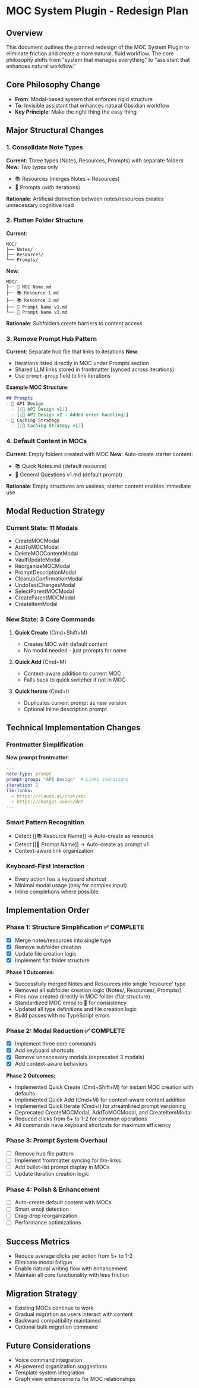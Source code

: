 # MOC System Plugin - Redesign Plan

## Overview
This document outlines the planned redesign of the MOC System Plugin to eliminate friction and create a more natural, fluid workflow. The core philosophy shifts from "system that manages everything" to "assistant that enhances natural workflow."

## Core Philosophy Change
- **From**: Modal-based system that enforces rigid structure
- **To**: Invisible assistant that enhances natural Obsidian workflow
- **Key Principle**: Make the right thing the easy thing

## Major Structural Changes

### 1. Consolidate Note Types
**Current**: Three types (Notes, Resources, Prompts) with separate folders
**New**: Two types only
- 📚 Resources (merges Notes + Resources)
- 🤖 Prompts (with iterations)

**Rationale**: Artificial distinction between notes/resources creates unnecessary cognitive load

### 2. Flatten Folder Structure
**Current**: 
```
MOC/
├── Notes/
├── Resources/
└── Prompts/
```

**New**:
```
MOC/
├── 🎯 MOC Name.md
├── 📚 Resource 1.md
├── 📚 Resource 2.md
├── 🤖 Prompt Name v1.md
└── 🤖 Prompt Name v2.md
```

**Rationale**: Subfolders create barriers to content access

### 3. Remove Prompt Hub Pattern
**Current**: Separate hub file that links to iterations
**New**: 
- Iterations listed directly in MOC under Prompts section
- Shared LLM links stored in frontmatter (synced across iterations)
- Use `prompt-group` field to link iterations

**Example MOC Structure**:
```markdown
## Prompts
- 🤖 API Design
  - [[🤖 API Design v1]]
  - [[🤖 API Design v2 - Added error handling]]
- 🤖 Caching Strategy
  - [[🤖 Caching Strategy v1]]
```

### 4. Default Content in MOCs
**Current**: Empty folders created with MOC
**New**: Auto-create starter content:
- 📚 Quick Notes.md (default resource)
- 🤖 General Questions v1.md (default prompt)

**Rationale**: Empty structures are useless; starter content enables immediate use

## Modal Reduction Strategy

### Current State: 11 Modals
- CreateMOCModal
- AddToMOCModal
- DeleteMOCContentModal
- VaultUpdateModal
- ReorganizeMOCModal
- PromptDescriptionModal
- CleanupConfirmationModal
- UndoTestChangesModal
- SelectParentMOCModal
- CreateParentMOCModal
- CreateItemModal

### New State: 3 Core Commands
1. **Quick Create** (Cmd+Shift+M)
   - Creates MOC with default content
   - No modal needed - just prompts for name

2. **Quick Add** (Cmd+M)
   - Context-aware addition to current MOC
   - Falls back to quick switcher if not in MOC

3. **Quick Iterate** (Cmd+I)
   - Duplicates current prompt as new version
   - Optional inline description prompt

## Technical Implementation Changes

### Frontmatter Simplification
**New prompt frontmatter**:
```yaml
---
note-type: prompt
prompt-group: "API Design"  # Links iterations
iteration: 2
llm-links: 
  - https://claude.ai/chat/abc
  - https://chatgpt.com/c/def
---
```

### Smart Pattern Recognition
- Detect [[📚 Resource Name]] → Auto-create as resource
- Detect [[🤖 Prompt Name]] → Auto-create as prompt v1
- Context-aware link organization

### Keyboard-First Interaction
- Every action has a keyboard shortcut
- Minimal modal usage (only for complex input)
- Inline completions where possible

## Implementation Order

### Phase 1: Structure Simplification ✅ COMPLETE
- [x] Merge notes/resources into single type
- [x] Remove subfolder creation
- [x] Update file creation logic
- [x] Implement flat folder structure

**Phase 1 Outcomes:**
- Successfully merged Notes and Resources into single 'resource' type
- Removed all subfolder creation logic (Notes/, Resources/, Prompts/)
- Files now created directly in MOC folder (flat structure)
- Standardized MOC emoji to 🎯 for consistency
- Updated all type definitions and file creation logic
- Build passes with no TypeScript errors

### Phase 2: Modal Reduction ✅ COMPLETE
- [x] Implement three core commands
- [x] Add keyboard shortcuts
- [x] Remove unnecessary modals (deprecated 3 modals)
- [x] Add context-aware behaviors

**Phase 2 Outcomes:**
- Implemented Quick Create (Cmd+Shift+M) for instant MOC creation with defaults
- Implemented Quick Add (Cmd+M) for context-aware content addition
- Implemented Quick Iterate (Cmd+I) for streamlined prompt versioning
- Deprecated CreateMOCModal, AddToMOCModal, and CreateItemModal
- Reduced clicks from 5+ to 1-2 for common operations
- All commands have keyboard shortcuts for maximum efficiency

### Phase 3: Prompt System Overhaul
- [ ] Remove hub file pattern
- [ ] Implement frontmatter syncing for llm-links
- [ ] Add bullet-list prompt display in MOCs
- [ ] Update iteration creation logic

### Phase 4: Polish & Enhancement
- [ ] Auto-create default content with MOCs
- [ ] Smart emoji detection
- [ ] Drag-drop reorganization
- [ ] Performance optimizations

## Success Metrics
- Reduce average clicks per action from 5+ to 1-2
- Eliminate modal fatigue
- Enable natural writing flow with enhancement
- Maintain all core functionality with less friction

## Migration Strategy
- Existing MOCs continue to work
- Gradual migration as users interact with content
- Backward compatibility maintained
- Optional bulk migration command

## Future Considerations
- Voice command integration
- AI-powered organization suggestions
- Template system integration
- Graph view enhancements for MOC relationships